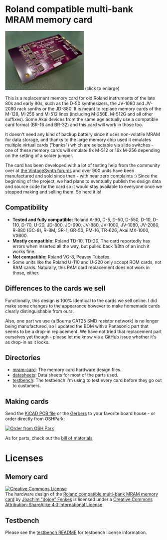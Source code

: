 # Roland compatible multi-bank MRAM memory card

[<img src="mr-revd-front.jpg" width="50%">](mr-revd-front.jpg) (click to enlarge)

This is a replacement memory card for old Roland instruments of the late 80s and early 90s, such as the D-50 synthesizers, the JV-1080 and JV-2080 rack synths or the JD-880. It is meant to replace memory cards of the M-128, M-256 and M-512 lines (including M-256E, M-512G and all other suffixes). Some Akai devices from the same age actually use a compatible card format (BR-16 and BR-32) and this card will work in those too.

It doesn't need any kind of backup battery since it uses non-volatile MRAM for data storage, and thanks to the large memory chip used it emulates multiple virtual cards ("banks") which are selectable via slide switches - one of these memory cards will emulate 8x M-512 or 16x M-256 depending on the setting of a solder jumper.

The card has been developed with a lot of testing help from the community over at [the VintageSynth forums](https://forum.vintagesynth.com/viewtopic.php?f=24&t=76886) and over 900 units have been manufactured and sold since then - with near zero complaints :) Since the beginning of the project, we had plans to eventually publish the design data and source code for the card so it would stay available to everyone once we stopped making and selling them. So here it is!

## Compatibility

* **Tested and fully compatible:** Roland A-90, D-5, D-50, D-550, D-10, D-110, D-70, U-20, JD-800, JD-990, JV-880, JV-1000, JV-1080, JV-2080, R-880 (GC-8), R-8M, GR-1, GR-50, PM-16, TR-626, Akai MX-1000, VX600.
* **Mostly compatible:** Roland TD-10, TD-20. The card reportedly has errors when inserted all the way, but pulled back 1/8th of an inch it works fine.
* **Not compatible:** Roland VG-8, Peavey Tubefex.
* Some units like the Roland U-110 and U-220 only accept ROM cards, not RAM cards. Naturally, this RAM card replacement does not work in those, either.

## Differences to the cards we sell

Functionally, this design is 100% identical to the cards we sell online. I did make some changes to the appearance however to make homemade cards clearly distinguishable from ours.

Also, one part we use (a Bourns CAT25 SMD resistor network) is no longer being manufactured, so I updated the BOM with a Panasonic part that seems to be a drop-in replacement. We have not tried that replacement part ourselves yet though - please let me know via a GitHub issue whether it's as drop-in as it looks.

## Directories

* [mram-card](mram-card): The memory card hardware design files.
* [datasheets](datasheets): Data sheets for most of the parts used.
* [testbench](testbench): The testbench I'm using to test every card before they go out to customers.

## Making cards

Send the [KiCAD PCB file](mram-card/d50mram.kicad_pcb) or the [Gerbers](mram-card/gerbers.zip) to your favorite board house - or order directly from OSHPark:

<a href="https://oshpark.com/shared_projects/AyL7HCIK"><img src="https://oshpark.com/packs/media/images/badge-5f4e3bf4bf68f72ff88bd92e0089e9cf.png" alt="Order from OSH Park"></img></a>

As for parts, check out the [bill of materials](mram-card/d50mram.bom.csv).

# Licenses

## Memory card

<a rel="license" href="http://creativecommons.org/licenses/by-sa/4.0/"><img alt="Creative Commons License" style="border-width:0" src="https://i.creativecommons.org/l/by-sa/4.0/88x31.png" /></a><br /><span xmlns:dct="http://purl.org/dc/terms/" property="dct:title">The hardware design of the <a href="https://github.com/dojoe/roland-mram-card">Roland compatible multi-bank MRAM memory card</a></span> by <a xmlns:cc="http://creativecommons.org/ns#" href="https://github.com/dojoe" property="cc:attributionName" rel="cc:attributionURL">Joachim "dojoe" Fenkes</a> is licensed under a <a rel="license" href="http://creativecommons.org/licenses/by-sa/4.0/">Creative Commons Attribution-ShareAlike 4.0 International License</a>.

## Testbench

Please see the [testbench README](testbench/README.md) for testbench license information.
